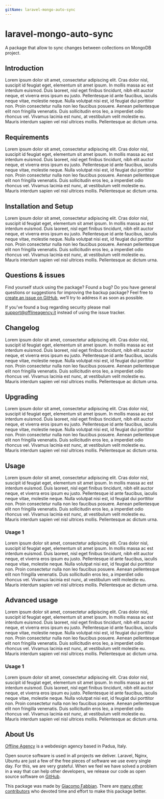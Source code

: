 ```yaml
---
gitName: laravel-mongo-auto-sync
---
```


# laravel-mongo-auto-sync
A package that allow to sync changes between collections on MongoDB project.

## Introduction

Lorem ipsum dolor sit amet, consectetur adipiscing elit. Cras dolor nisl, suscipit id feugiat eget, elementum sit amet ipsum. In mollis massa ac est interdum euismod. Duis laoreet, nisl eget finibus tincidunt, nibh elit auctor neque, et viverra eros ipsum eu justo. Pellentesque id ante faucibus, iaculis neque vitae, molestie neque. Nulla volutpat nisi est, id feugiat dui porttitor non. Proin consectetur nulla non leo faucibus posuere. Aenean pellentesque elit non fringilla venenatis. Duis sollicitudin eros leo, a imperdiet odio rhoncus vel. Vivamus lacinia est nunc, at vestibulum velit molestie eu. Mauris interdum sapien vel nisl ultrices mollis. Pellentesque ac dictum urna.

## Requirements

Lorem ipsum dolor sit amet, consectetur adipiscing elit. Cras dolor nisl, suscipit id feugiat eget, elementum sit amet ipsum. In mollis massa ac est interdum euismod. Duis laoreet, nisl eget finibus tincidunt, nibh elit auctor neque, et viverra eros ipsum eu justo. Pellentesque id ante faucibus, iaculis neque vitae, molestie neque. Nulla volutpat nisi est, id feugiat dui porttitor non. Proin consectetur nulla non leo faucibus posuere. Aenean pellentesque elit non fringilla venenatis. Duis sollicitudin eros leo, a imperdiet odio rhoncus vel. Vivamus lacinia est nunc, at vestibulum velit molestie eu. Mauris interdum sapien vel nisl ultrices mollis. Pellentesque ac dictum urna.

## Installation and Setup

Lorem ipsum dolor sit amet, consectetur adipiscing elit. Cras dolor nisl, suscipit id feugiat eget, elementum sit amet ipsum. In mollis massa ac est interdum euismod. Duis laoreet, nisl eget finibus tincidunt, nibh elit auctor neque, et viverra eros ipsum eu justo. Pellentesque id ante faucibus, iaculis neque vitae, molestie neque. Nulla volutpat nisi est, id feugiat dui porttitor non. Proin consectetur nulla non leo faucibus posuere. Aenean pellentesque elit non fringilla venenatis. Duis sollicitudin eros leo, a imperdiet odio rhoncus vel. Vivamus lacinia est nunc, at vestibulum velit molestie eu. Mauris interdum sapien vel nisl ultrices mollis. Pellentesque ac dictum urna.

## Questions & issues

Find yourself stuck using the package? Found a bug? Do you have general questions or suggestions for improving the backup package? Feel free to [create an issue on GitHub](), we’ll try to address it as soon as possible.

If you’ve found a bug regarding security please mail <support@offlineagency.it> instead of using the issue tracker.

## Changelog

Lorem ipsum dolor sit amet, consectetur adipiscing elit. Cras dolor nisl, suscipit id feugiat eget, elementum sit amet ipsum. In mollis massa ac est interdum euismod. Duis laoreet, nisl eget finibus tincidunt, nibh elit auctor neque, et viverra eros ipsum eu justo. Pellentesque id ante faucibus, iaculis neque vitae, molestie neque. Nulla volutpat nisi est, id feugiat dui porttitor non. Proin consectetur nulla non leo faucibus posuere. Aenean pellentesque elit non fringilla venenatis. Duis sollicitudin eros leo, a imperdiet odio rhoncus vel. Vivamus lacinia est nunc, at vestibulum velit molestie eu. Mauris interdum sapien vel nisl ultrices mollis. Pellentesque ac dictum urna.

## Upgrading

Lorem ipsum dolor sit amet, consectetur adipiscing elit. Cras dolor nisl, suscipit id feugiat eget, elementum sit amet ipsum. In mollis massa ac est interdum euismod. Duis laoreet, nisl eget finibus tincidunt, nibh elit auctor neque, et viverra eros ipsum eu justo. Pellentesque id ante faucibus, iaculis neque vitae, molestie neque. Nulla volutpat nisi est, id feugiat dui porttitor non. Proin consectetur nulla non leo faucibus posuere. Aenean pellentesque elit non fringilla venenatis. Duis sollicitudin eros leo, a imperdiet odio rhoncus vel. Vivamus lacinia est nunc, at vestibulum velit molestie eu. Mauris interdum sapien vel nisl ultrices mollis. Pellentesque ac dictum urna.

## Usage

Lorem ipsum dolor sit amet, consectetur adipiscing elit. Cras dolor nisl, suscipit id feugiat eget, elementum sit amet ipsum. In mollis massa ac est interdum euismod. Duis laoreet, nisl eget finibus tincidunt, nibh elit auctor neque, et viverra eros ipsum eu justo. Pellentesque id ante faucibus, iaculis neque vitae, molestie neque. Nulla volutpat nisi est, id feugiat dui porttitor non. Proin consectetur nulla non leo faucibus posuere. Aenean pellentesque elit non fringilla venenatis. Duis sollicitudin eros leo, a imperdiet odio rhoncus vel. Vivamus lacinia est nunc, at vestibulum velit molestie eu. Mauris interdum sapien vel nisl ultrices mollis. Pellentesque ac dictum urna.

### Usage 1

Lorem ipsum dolor sit amet, consectetur adipiscing elit. Cras dolor nisl, suscipit id feugiat eget, elementum sit amet ipsum. In mollis massa ac est interdum euismod. Duis laoreet, nisl eget finibus tincidunt, nibh elit auctor neque, et viverra eros ipsum eu justo. Pellentesque id ante faucibus, iaculis neque vitae, molestie neque. Nulla volutpat nisi est, id feugiat dui porttitor non. Proin consectetur nulla non leo faucibus posuere. Aenean pellentesque elit non fringilla venenatis. Duis sollicitudin eros leo, a imperdiet odio rhoncus vel. Vivamus lacinia est nunc, at vestibulum velit molestie eu. Mauris interdum sapien vel nisl ultrices mollis. Pellentesque ac dictum urna.

## Advanced usage

Lorem ipsum dolor sit amet, consectetur adipiscing elit. Cras dolor nisl, suscipit id feugiat eget, elementum sit amet ipsum. In mollis massa ac est interdum euismod. Duis laoreet, nisl eget finibus tincidunt, nibh elit auctor neque, et viverra eros ipsum eu justo. Pellentesque id ante faucibus, iaculis neque vitae, molestie neque. Nulla volutpat nisi est, id feugiat dui porttitor non. Proin consectetur nulla non leo faucibus posuere. Aenean pellentesque elit non fringilla venenatis. Duis sollicitudin eros leo, a imperdiet odio rhoncus vel. Vivamus lacinia est nunc, at vestibulum velit molestie eu. Mauris interdum sapien vel nisl ultrices mollis. Pellentesque ac dictum urna.

### Usage 1

Lorem ipsum dolor sit amet, consectetur adipiscing elit. Cras dolor nisl, suscipit id feugiat eget, elementum sit amet ipsum. In mollis massa ac est interdum euismod. Duis laoreet, nisl eget finibus tincidunt, nibh elit auctor neque, et viverra eros ipsum eu justo. Pellentesque id ante faucibus, iaculis neque vitae, molestie neque. Nulla volutpat nisi est, id feugiat dui porttitor non. Proin consectetur nulla non leo faucibus posuere. Aenean pellentesque elit non fringilla venenatis. Duis sollicitudin eros leo, a imperdiet odio rhoncus vel. Vivamus lacinia est nunc, at vestibulum velit molestie eu. Mauris interdum sapien vel nisl ultrices mollis. Pellentesque ac dictum urna.

## About Us

[Offline Agency](https://offlineagency.it) is a webdesign agency based in Padua, Italy.

Open source software is used in all projects we deliver. Laravel, Nginx, Ubuntu are just a few of the free pieces of software we use every single day. For this, we are very grateful. When we feel we have solved a problem in a way that can help other developers, we release our code as open source software on [GitHub](https://github.com/offline-agency).


This package was made by [Giacomo Fabbian](https://github.com/Giacomo92). There are [many other contributors](https://github.com/offline-agency/laravel-mongo-auto-sync/graphs/contributors) who devoted time and effort to make this package better.